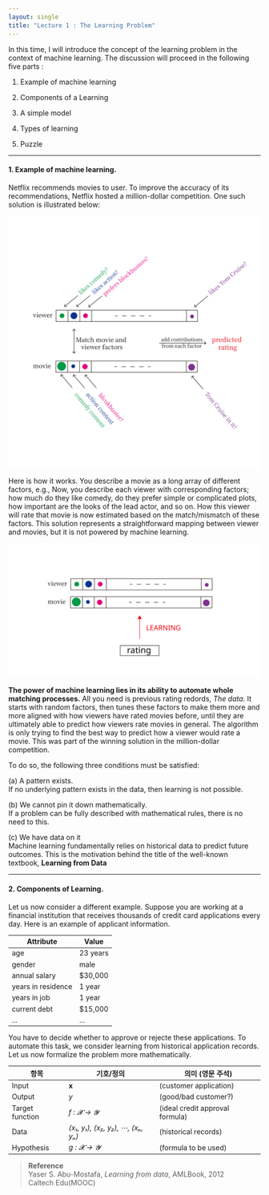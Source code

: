 ```yaml
---
layout: single
title: "Lecture 1 : The Learning Problem" 
---
```


In this time, I will introduce the concept of the learning problem in the context of machine learning. The discussion will proceed in the following five parts : 
<br>

1. Example of machine learning   

2. Components of a Learning   

3. A simple model   

4. Types of learning   

5. Puzzle


---


#### 1. Example of machine learning.

Netflix recommends movies to user. To improve the accuracy of its recommendations, Netflix hosted a million-dollar competition. One such solution is illustrated below: 

![solution](/assets/images/fig_1.svg)

Here is how it works. You describe a movie as a long array of different factors, e.g., Now, you describe each viewer with corresponding factors; how much do they like comedy, do they prefer simple or complicated plots, how important are the looks of the lead actor, and so on. How this viewer will rate that movie is now estimated based on the match/mismatch of these factors. This solution represents a straightforward mapping between viewer and movies, but it is not powered by machine learning.

![solution](/assets/images/fig_2.svg)

**The power of machine learning lies in its ability to automate whole matching processes.** All you need is previous rating redords, *The data*. It starts with random factors, then tunes these factors to make them more and more aligned with how viewers have rated movies before, until they are ultimately able to predict how viewers rate movies in general. The algorithm is only trying to find the best way to predict how a viewer would rate a movie. This was part of the winning solution in the million-dollar competition. 

To do so, the following three conditions must be satisfied: 


(a) A pattern exists.     
If no underlying pattern exists in the data, then learning is not possible. 

   
(b) We cannot pin it down mathematically.    
If a problem can be fully described with mathematical rules, there is no need to this.

   
(c) We have data on it   
Machine learning fundamentally relies on historical data to predict future outcomes. 
This is the motivation behind the title of the well-known textbook, **Learning from Data** 

---


#### 2. Components of Learning.
Let us now consider a different example. Suppose you are working at a financial institution that receives thousands of credit card applications every day. Here is an example of applicant information.    


<div align="center">

  
| Attribute            | Value       |    
|----------------------|-------------|    
| age                  | 23 years    |    
| gender               | male        |    
| annual salary        | $30,000     |    
| years in residence   | 1 year      |    
| years in job         | 1 year      |    
| current debt         | $15,000     |    
| ...                  | ...         |    



</div>


   
You have to decide whether to approve or rejecte these applications. To automate this task, we consider learning from historical application records. Let us now formalize the problem more mathematically.



| 항목              | 기호/정의                                  | 의미 (영문 주석)                     |
|-------------------|---------------------------------------------|--------------------------------------|
| Input             | **x**                                       | (customer application)              |
| Output            | *y*                                         | (good/bad customer?)                |
| Target function   | *f : 𝓧 → 𝓨*                                 | (ideal credit approval formula)     |
| Data              | *(x₁, y₁), (x₂, y₂), ⋯, (xₙ, yₙ)*             | (historical records)                |
| Hypothesis        | *g : 𝓧 → 𝓨*                                 | (formula to be used)                |


> **Reference**  
> Yaser S. Abu-Mostafa, *Learning from data*, AMLBook, 2012    
> Caltech Edu(MOOC)
